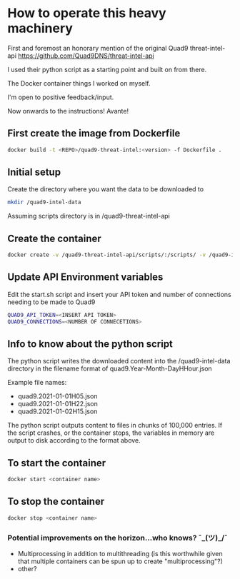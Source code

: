 # How to operate this heavy machinery

First and foremost an honorary mention of the original Quad9 threat-intel-api https://github.com/Quad9DNS/threat-intel-api

I used their python script as a starting point and built on from there.

The Docker container things I worked on myself.

I'm open to positive feedback/input.

Now onwards to the instructions! Avante!
 

## First create the image from Dockerfile
```bash
docker build -t <REPO>/quad9-threat-intel:<version> -f Dockerfile .
```

## Initial setup
Create the directory where you want the data to be downloaded to
```bash
mkdir /quad9-intel-data
```

Assuming scripts directory is in /quad9-threat-intel-api



## Create the container
```bash
docker create -v /quad9-threat-intel-api/scripts/:/scripts/ -v /quad9-intel-data/:/quad9-intel-data/ <REPO>/quad9-threat-intel:<version> /scripts/start.sh
```

## Update API Environment variables

Edit the start.sh script and insert your API token and number of connections needing to be made to Quad9

```bash
QUAD9_API_TOKEN=<INSERT API TOKEN>
QUAD9_CONNECTIONS=<NUMBER OF CONNECETIONS>
```


## Info to know about the python script

The python script writes the downloaded content into the /quad9-intel-data directory in the filename format of 
quad9.Year-Month-DayHHour.json

Example file names:
* quad9.2021-01-01H05.json  
* quad9.2021-01-01H22.json  
* quad9.2021-01-02H15.json 

The python script outputs content to files in chunks of 100,000 entries. If the script crashes, or the container stops, the variables in memory are output to disk according to the format above.

## To start the container
```bash
docker start <container name>
```

## To stop the container
```bash
docker stop <container name>
```


### Potential improvements on the horizon...who knows? ¯\_(ツ)_/¯
* Multiprocessing in addition to multithreading (is this worthwhile given that multiple containers can be spun up to create "multiprocessing"?)
* other?
